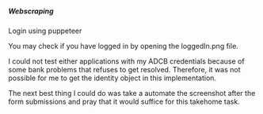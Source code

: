 ##### Webscraping
Login using puppeteer

You may check if you have logged in by opening the loggedIn.png file. 

I could not test either applications with my ADCB credentials because of some bank problems that refuses to get resolved. Therefore, it was not possible for me to get the identity object in this implementation. 

The next best thing I could do was take a automate the screenshot after the form submissions and pray that it would suffice for this takehome task. 
